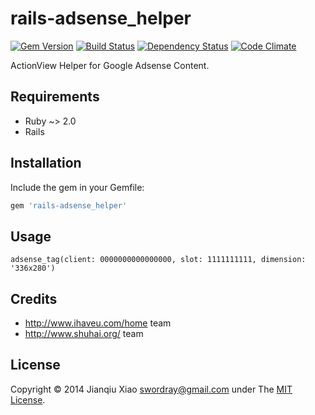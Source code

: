 # rails-adsense_helper

[![Gem Version](https://badge.fury.io/rb/rails-adsense_helper.png)](http://badge.fury.io/rb/rails-adsense_helper) [![Build Status](https://secure.travis-ci.org/swordray/rails-adsense_helper.png?branch=master)](http://travis-ci.org/swordray/rails-adsense_helper) [![Dependency Status](https://gemnasium.com/swordray/rails-adsense_helper.png?travis)](https://gemnasium.com/swordray/rails-adsense_helper) [![Code Climate](https://codeclimate.com/github/swordray/rails-adsense_helper.png)](https://codeclimate.com/github/swordray/rails-adsense_helper)

ActionView Helper for Google Adsense Content.

## Requirements

* Ruby ~> 2.0
* Rails

## Installation

Include the gem in your Gemfile:

```ruby
gem 'rails-adsense_helper'
```

## Usage

    adsense_tag(client: 0000000000000000, slot: 1111111111, dimension: '336x280')

## Credits

* http://www.ihaveu.com/home team
* http://www.shuhai.org/ team

## License

Copyright © 2014 Jianqiu Xiao <swordray@gmail.com> under The [MIT License](http://opensource.org/licenses/MIT).
